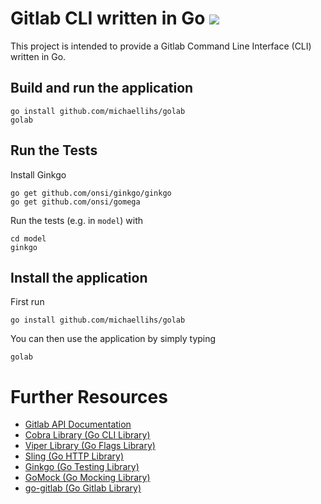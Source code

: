 Gitlab CLI written in Go <a href="https://travis-ci.org/michaellihs/golab"><img src="https://travis-ci.org/michaellihs/golab.svg?branch=master"></a>
========================

This project is intended to provide a Gitlab Command Line Interface (CLI) written in Go.


Build and run the application
-----------------------------

    go install github.com/michaellihs/golab
    golab


Run the Tests
-------------

Install Ginkgo

    go get github.com/onsi/ginkgo/ginkgo
    go get github.com/onsi/gomega

Run the tests (e.g. in `model`) with

    cd model
    ginkgo


Install the application
-----------------------

First run

    go install github.com/michaellihs/golab

You can then use the application by simply typing

    golab


Further Resources
=================

* [Gitlab API Documentation](https://docs.gitlab.com/ee/api/README.html)
* [Cobra Library (Go CLI Library)](https://github.com/spf13/cobra)
* [Viper Library (Go Flags Library)](https://github.com/spf13/viper)
* [Sling (Go HTTP Library)](https://github.com/dghubble/sling)
* [Ginkgo (Go Testing Library)](https://onsi.github.io/ginkgo/)
* [GoMock (Go Mocking Library)](https://github.com/golang/mock)
* [go-gitlab (Go Gitlab Library)](https://github.com/xanzy/go-gitlab)
